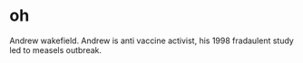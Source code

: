 # oh

Andrew wakefield. Andrew is anti vaccine activist, his 1998 fradaulent study led to measels outbreak.
